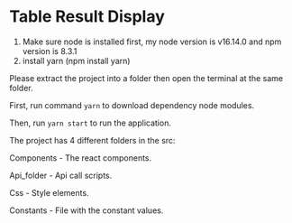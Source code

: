 # Table Result Display
1. Make sure node is installed first, my node version is v16.14.0 and npm version is 8.3.1
2. install yarn (npm install yarn)

Please extract the project into a folder then open the terminal at the same folder.

First, run command `yarn` to download dependency node modules.

Then, run `yarn start` to run the application.

The project has 4 different folders in the src:

Components - The react components.

Api_folder - Api call scripts.

Css - Style elements.

Constants - File with the constant values.

